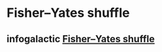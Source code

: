 # Fisher–Yates shuffle



## infogalactic [Fisher–Yates shuffle](https://infogalactic.com/info/Fisher%E2%80%93Yates_shuffle)

